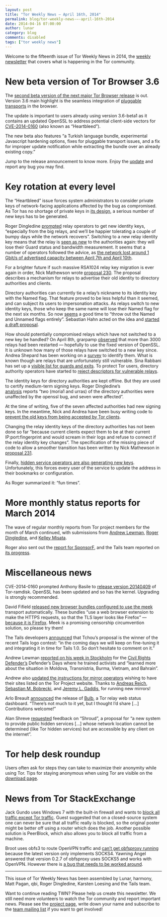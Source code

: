 ```yaml
---
layout: post
title: "Tor Weekly News — April 16th, 2014"
permalink: blog/tor-weekly-news-—-april-16th-2014
date: 2014-04-16 07:00:00
author: lunar
category: blog
comments: disabled
tags: ["tor weekly news"]
---
```


Welcome to the fifteenth issue of Tor Weekly News in 2014, the [weekly newsletter](https://lists.torproject.org/cgi-bin/mailman/listinfo/tor-news) that covers what is happening in the Tor community.

New beta version of Tor Browser 3.6
===================================

The [second beta version of the next major Tor Browser release](https://blog.torproject.org/blog/tor-browser-36-beta-2-released) is out. Version 3.6 main highlight is the seamless integration of [pluggable transports](https://www.torproject.org/docs/pluggable-transports.html) in the browser.

The update is important to users already using version 3.6-beta1 as it contains an updated OpenSSL to address potential client-side vectors for [CVE-2014-0160](https://blog.torproject.org/blog/openssl-bug-cve-2014-0160) (also known as “Heartbleed”).

The new beta also features “a Turkish language bundle, experimental Javascript hardening options, fixes for pluggable transport issues, and a fix for improper update notification while extracting the bundle over an already existing copy.”

Jump to the release announcement to know more. Enjoy the [update](https://www.torproject.org/dist/torbrowser/3.6-beta-2/) and report any bug you may find.

Key rotation at every level
===========================

The “Heartbleed” issue forces system administrators to consider private keys of network-facing applications affected by the bug as compromised. As Tor has no shortage of private keys in [its design](https://gitweb.torproject.org/torspec.git), a serious number of new keys has to be generated.

Roger Dingledine [prompted](https://lists.torproject.org/pipermail/tor-relays/2014-April/004256.html) relay operators to get new identity keys, “especially from the big relays, and we’ll be happier tolerating a couple of bumpy days while the network recovers”. Switching to a new relay identity key means that the relay is [seen as new](https://blog.torproject.org/blog/lifecycle-of-a-new-relay) to the authorities again: they will lose their Guard status and bandwidth measurement. It seems that a number of operators followed the advice, as [the network lost around 1 Gbit/s of advertised capacity between April 7th and April 10th](https://metrics.torproject.org/network.html?graph=bandwidth&start=2014-04-01&end=2014-04-15#bandwidth).

For a brighter future if such massive RSA1024 relay key migration is ever again in order, Nick Mathewson wrote [proposal 230](https://gitweb.torproject.org/torspec.git/blob/HEAD:/proposals/230-rsa1024-relay-id-migration.txt). The proposal describes a mechanism for relays to advertise their old identity to directory authorities and clients.

Directory authorities can currently tie a relay’s nickname to its identity key with the Named flag. That feature proved to be less helpful than it seemed, and can subject its users to impersonation attacks. As relays switch to new identity keys, those who keep the same name will lose their Named flag for the next six months. So now [seems](https://lists.torproject.org/pipermail/tor-relays/2014-April/004254.html) a good time to “throw out the Named and Unnamed flags entirely”. Sebastian Hahn acted on the idea and [started a draft proposal](https://lists.torproject.org/pipermail/tor-dev/2014-April/006671.html).

How should potentially compromised relays which have not switched to a new key be handled? On April 8th, grarpamp [observed](https://lists.torproject.org/pipermail/tor-relays/2014-April/004259.html) that more than 3000 relays had been restarted — hopefully to use the fixed version of OpenSSL. It is unknown how many of those relays have switched to a new key since. Andrea Shepard has been working on a [survey](http://charon.persephoneslair.org/~andrea/private/tor-heartbleed-survey/) to identify them. What is known though are relays that are unfortunately still vulnerable. Sina Rabbani has set up a [visible list for guards and exits](https://encrypted.redteam.net/bleeding_edges/). To protect Tor users, directory authority operators have started to [reject descriptors for vulnerable relays](https://lists.torproject.org/pipermail/tor-relays/2014-April/004336.html).

The identity keys for directory authorities are kept offline. But they are used to certify medium-term signing keys. Roger Dingledine’s  
 [analysis](https://lists.torproject.org/pipermail/tor-dev/2014-April/006663.html) reports “two (moria1 and urras) of the directory authorities were unaffected by the openssl bug, and seven were affected”.

At the time of writing, five of the seven affected authorities had new signing keys. In the meantime, Nick and Andrea have been busy writing code to [prevent the old keys from being accepted by Tor clients](https://bugs.torproject.org/11464).

Changing the relay identity keys of the directory authorities has not been done so far “because current clients expect them to be at their current IP:port:fingerprint and would scream in their logs and refuse to connect if the relay identity key changes”. The specification of the missing piece of code to allow a smoother transition has been written by Nick Mathewson in [proposal 231](https://gitweb.torproject.org/torspec.git/blob/HEAD:/proposals/231-migrate-authority-rsa1024-ids.txt).

Finally, [hidden service operators are also generating new keys](https://twitter.com/freenodestaff/status/455425032203022337). Unfortunately, this forces every user of the service to update the address in their bookmarks or configuration.

As Roger summarized it: “fun times”.

More monthly status reports for March 2014
==========================================

The wave of regular monthly reports from Tor project members for the month of March continued, with submissions from [Andrew Lewman](https://lists.torproject.org/pipermail/tor-reports/2014-April/000505.html), [Roger Dingledine](https://lists.torproject.org/pipermail/tor-reports/2014-April/000507.html), and [Kelley Misata](https://lists.torproject.org/pipermail/tor-reports/2014-April/000508.html).

Roger also sent out the [report for SponsorF](https://lists.torproject.org/pipermail/tor-reports/2014-April/000506.html), and the Tails team reported on [its progress](https://tails.boum.org/news/report_2014_03/).

Miscellaneous news
==================

CVE-2014-0160 prompted Anthony Basile to [release version 20140409](https://lists.torproject.org/pipermail/tor-talk/2014-April/032642.html) of Tor-ramdisk. OpenSSL has been updated and so has the kernel. Upgrading is strongly recommended.

David Fifield [released new browser bundles configured to use the meek](https://lists.torproject.org/pipermail/tor-qa/2014-April/000390.html) transport automatically. These bundles “use a web browser extension to make the HTTPS requests, so that the TLS layer looks like Firefox” — [because it is Firefox](https://lists.torproject.org/pipermail/tor-dev/2014-April/006662.html). Meek is a promising censorship circumvention solution, so please try them!

The Tails developers [announced](https://tails.boum.org/news/and_the_winner_is/) that Tchou’s proposal is the winner of the recent Tails logo contest: “in the coming days we will keep on fine-tuning it and integrating it in time for Tails 1.0. So don’t hesitate to comment on it.”

Andrew Lewman [reported on his week in Stockholm](https://lists.torproject.org/pipermail/tor-reports/2014-April/000504.html) for the [Civil Rights Defender’s](https://www.civilrightsdefenders.org/) Defender’s Days where he trained activists and “learned more about the situation in Moldova, Transnistria, Burma, Vietnam, and Bahrain”.

Andrew also [updated the instructions for mirror operators](https://lists.torproject.org/pipermail/tor-mirrors/2014-April/000534.html) wishing to have their sites listed on the Tor Project website. Thanks to [Andreas Reich](https://lists.torproject.org/pipermail/tor-mirrors/2014-April/000536.html), [Sebastian M. Bobrecki](https://lists.torproject.org/pipermail/tor-mirrors/2014-April/000537.html), and [Jeremy L. Gaddis ](https://lists.torproject.org/pipermail/tor-mirrors/2014-April/000541.html) for running new mirrors!

Arlo Breault [announced](https://lists.torproject.org/pipermail/tor-dev/2014-April/006661.html) the release of [Bulb](https://github.com/arlolra/bulb), a Tor relay web status dashboard. “There’s not much to it yet, but I thought I’d share […] Contributions welcome!”

Alan Shreve [requested](https://lists.torproject.org/pipermail/tor-dev/2014-April/006657.html) feedback on “Shroud”, a proposal for “a new system to provide public hidden services […] whose network location cannot be determined (like Tor hidden services) but are accessible by any client on the internet”.

Tor help desk roundup
=====================

Users often ask for steps they can take to maximize their anonymity while using Tor. Tips for staying anonymous when using Tor are visible on the [download page](https://www.torproject.org/download/download#warning).

News from Tor StackExchange
===========================

Jack Gundo uses Windows 7 with the built-in firewall and wants to [block all traffic except Tor traffic](https://tor.stackexchange.com/q/1882/88). Guest suggested that on a closed-source system one can never be sure that all traffic really is blocked, so the original poster might be better off using a router which does the job. Another possible solution is PeerBlock, which also allows you to block all traffic from a machine.

Broot uses obfs3 to route OpenVPN traffic and [can’t get obfsproxy running](https://tor.stackexchange.com/q/693/88) because the latest version only implements SOCKS4. Yawning Angel answered that version 0.2.7 of obfsproxy uses SOCKS5 and works with OpenVPN. However there is [a bug that needs to be worked around](https://lists.torproject.org/pipermail/tor-dev/2014-March/006427.html).

* * * * *

This issue of Tor Weekly News has been assembled by Lunar, harmony, Matt Pagan, qbi, Roger Dingledine, Karsten Loesing and the Tails team.

Want to continue reading TWN? Please help us create this newsletter. We still need more volunteers to watch the Tor community and report important news. Please see the [project page](https://trac.torproject.org/projects/tor/wiki/TorWeeklyNews), write down your name and subscribe to the [team mailing list](https://lists.torproject.org/cgi-bin/mailman/listinfo/news-team) if you want to get involved!
